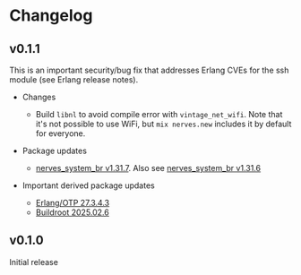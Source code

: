 # Changelog

## v0.1.1

This is an important security/bug fix that addresses Erlang CVEs for the ssh
module (see Erlang release notes).

* Changes
  * Build `libnl` to avoid compile error with `vintage_net_wifi`. Note that it's
    not possible to use WiFi, but `mix nerves.new` includes it by default for everyone.

* Package updates
  * [nerves_system_br v1.31.7](https://github.com/nerves-project/nerves_system_br/releases/tag/v1.31.7). Also
    see [nerves_system_br v1.31.6](https://github.com/nerves-project/nerves_system_br/releases/tag/v1.31.6)

* Important derived package updates
  * [Erlang/OTP 27.3.4.3](https://erlang.org/download/OTP-27.3.4.3.README.md)
  * [Buildroot 2025.02.6](https://lore.kernel.org/buildroot/b051d400-debc-4269-975a-b2992eed8d61@rnout.be/T/)

## v0.1.0

Initial release
